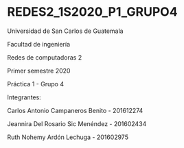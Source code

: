# REDES2_1S2020_P1_GRUPO4
Universidad de San Carlos de Guatemala

Facultad de ingeniería

Redes de computadoras 2

Primer semestre 2020

Práctica 1 - Grupo 4

Integrantes:

Carlos Antonio Campaneros Benito - 201612274

Jeannira Del Rosario Sic Menéndez - 201602434

Ruth Nohemy Ardón Lechuga - 201602975

